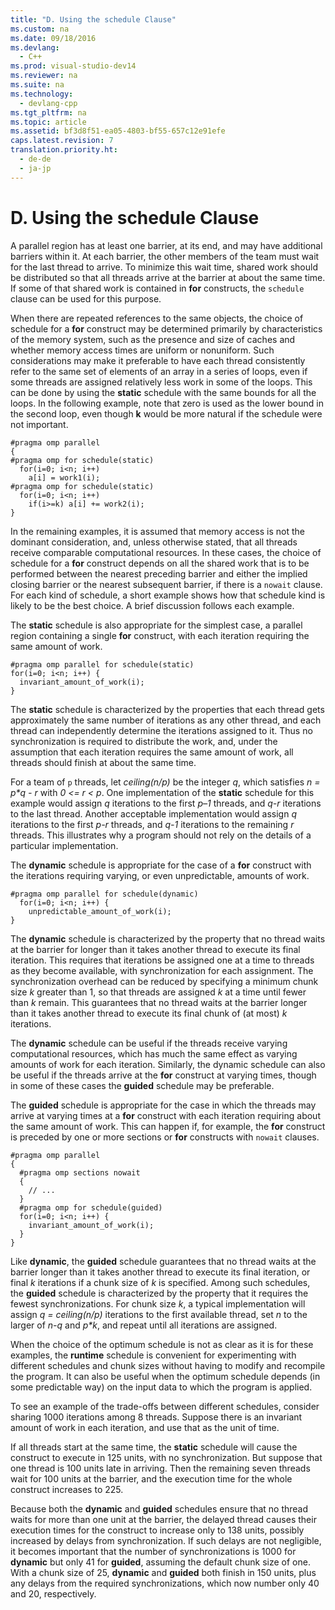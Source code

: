 ```yaml
---
title: "D. Using the schedule Clause"
ms.custom: na
ms.date: 09/18/2016
ms.devlang: 
  - C++
ms.prod: visual-studio-dev14
ms.reviewer: na
ms.suite: na
ms.technology: 
  - devlang-cpp
ms.tgt_pltfrm: na
ms.topic: article
ms.assetid: bf3d8f51-ea05-4803-bf55-657c12e91efe
caps.latest.revision: 7
translation.priority.ht: 
  - de-de
  - ja-jp
---
```

# D. Using the schedule Clause
A parallel region has at least one barrier, at its end, and may have additional barriers within it. At each barrier, the other members of the team must wait for the last thread to arrive. To minimize this wait time, shared work should be distributed so that all threads arrive at the barrier at about the same time. If some of that shared work is contained in **for** constructs, the `schedule` clause can be used for this purpose.  
  
 When there are repeated references to the same objects, the choice of schedule for a **for** construct may be determined primarily by characteristics of the memory system, such as the presence and size of caches and whether memory access times are uniform or nonuniform. Such considerations may make it preferable to have each thread consistently refer to the same set of elements of an array in a series of loops, even if some threads are assigned relatively less work in some of the loops. This can be done by using the **static** schedule with the same bounds for all the loops. In the following example, note that zero is used as the lower bound in the second loop, even though **k** would be more natural if the schedule were not important.  
  
```  
#pragma omp parallel  
{  
#pragma omp for schedule(static)  
  for(i=0; i<n; i++)  
    a[i] = work1(i);  
#pragma omp for schedule(static)  
  for(i=0; i<n; i++)  
    if(i>=k) a[i] += work2(i);  
}  
```  
  
 In the remaining examples, it is assumed that memory access is not the dominant consideration, and, unless otherwise stated, that all threads receive comparable computational resources. In these cases, the choice of schedule for a **for** construct depends on all the shared work that is to be performed between the nearest preceding barrier and either the implied closing barrier or the nearest subsequent barrier, if there is a `nowait` clause. For each kind of schedule, a short example shows how that schedule kind is likely to be the best choice. A brief discussion follows each example.  
  
 The **static** schedule is also appropriate for the simplest case, a parallel region containing a single **for** construct, with each iteration requiring the same amount of work.  
  
```  
#pragma omp parallel for schedule(static)  
for(i=0; i<n; i++) {  
  invariant_amount_of_work(i);  
}  
```  
  
 The **static** schedule is characterized by the properties that each thread gets approximately the same number of iterations as any other thread, and each thread can independently determine the iterations assigned to it. Thus no synchronization is required to distribute the work, and, under the assumption that each iteration requires the same amount of work, all threads should finish at about the same time.  
  
 For a team of `p` threads, let *ceiling(n/p)* be the integer *q*, which satisfies *n = p\*q - r* with *0 <= r < p*. One implementation of the **static** schedule for this example would assign *q* iterations to the first *p–1* threads, and *q-r* iterations to the last thread.  Another acceptable implementation would assign *q* iterations to the first *p-r* threads, and *q-1* iterations to the remaining *r* threads. This illustrates why a program should not rely on the details of a particular implementation.  
  
 The **dynamic** schedule is appropriate for the case of a **for** construct with the iterations requiring varying, or even unpredictable, amounts of work.  
  
```  
#pragma omp parallel for schedule(dynamic)  
  for(i=0; i<n; i++) {  
    unpredictable_amount_of_work(i);  
}  
```  
  
 The **dynamic** schedule is characterized by the property that no thread waits at the barrier for longer than it takes another thread to execute its final iteration. This requires that iterations be assigned one at a time to threads as they become available, with synchronization for each assignment. The synchronization overhead can be reduced by specifying a minimum chunk size *k* greater than 1, so that threads are assigned *k* at a time until fewer than *k* remain. This guarantees that no thread waits at the barrier longer than it takes another thread to execute its final chunk of (at most) *k* iterations.  
  
 The **dynamic** schedule can be useful if the threads receive varying computational resources, which has much the same effect as varying amounts of work for each iteration. Similarly, the dynamic schedule can also be useful if the threads arrive at the **for** construct at varying times, though in some of these cases the **guided** schedule may be preferable.  
  
 The **guided** schedule is appropriate for the case in which the threads may arrive at varying times at a **for** construct with each iteration requiring about the same amount of work. This can happen if, for example, the **for** construct is preceded by one or more sections or **for** constructs with `nowait` clauses.  
  
```  
#pragma omp parallel  
{  
  #pragma omp sections nowait  
  {  
    // ...  
  }  
  #pragma omp for schedule(guided)  
  for(i=0; i<n; i++) {  
    invariant_amount_of_work(i);  
  }  
}  
```  
  
 Like **dynamic**, the **guided** schedule guarantees that no thread waits at the barrier longer than it takes another thread to execute its final iteration, or final *k* iterations if a chunk size of *k* is specified. Among such schedules, the **guided** schedule is characterized by the property that it requires the fewest synchronizations. For chunk size *k*, a typical implementation will assign *q = ceiling(n/p)* iterations to the first available thread, set *n* to the larger of *n-q* and *p\*k*, and repeat until all iterations are assigned.  
  
 When the choice of the optimum schedule is not as clear as it is for these examples, the **runtime** schedule is convenient for experimenting with different schedules and chunk sizes without having to modify and recompile the program. It can also be useful when the optimum schedule depends (in some predictable way) on the input data to which the program is applied.  
  
 To see an example of the trade-offs between different schedules, consider sharing 1000 iterations among 8 threads. Suppose there is an invariant amount of work in each iteration, and use that as the unit of time.  
  
 If all threads start at the same time, the **static** schedule will cause the construct to execute in 125 units, with no synchronization. But suppose that one thread is 100 units late in arriving. Then the remaining seven threads wait for 100 units at the barrier, and the execution time for the whole construct increases to 225.  
  
 Because both the **dynamic** and **guided** schedules ensure that no thread waits for more than one unit at the barrier, the delayed thread causes their execution times for the construct to increase only to 138 units, possibly increased by delays from synchronization. If such delays are not negligible, it becomes important that the number of synchronizations is 1000 for **dynamic** but only 41 for **guided**, assuming the default chunk size of one. With a chunk size of 25, **dynamic** and **guided** both finish in 150 units, plus any delays from the required synchronizations, which now number only 40 and 20, respectively.
